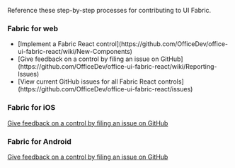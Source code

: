 Reference these step-by-step processes for contributing to UI Fabric.

### Fabric for web

<ul class="md-list--flex">
  <li class="mdut--full">[Implement a Fabric React control](https://github.com/OfficeDev/office-ui-fabric-react/wiki/New-Components)</li>
  <li class="mdut--full">[Give feedback on a control by filing an issue on GitHub](https://github.com/OfficeDev/office-ui-fabric-react/wiki/Reporting-Issues)</li>
  <li class="mdut--full">[View current GitHub issues for all Fabric React controls](https://github.com/OfficeDev/office-ui-fabric-react/issues)</li>
</ul>

### Fabric for iOS

[Give feedback on a control by filing an issue on GitHub](https://github.com/OfficeDev/ui-fabric-ios/issues)

### Fabric for Android

[Give feedback on a control by filing an issue on GitHub](https://github.com/OfficeDev/ui-fabric-android/issues)
